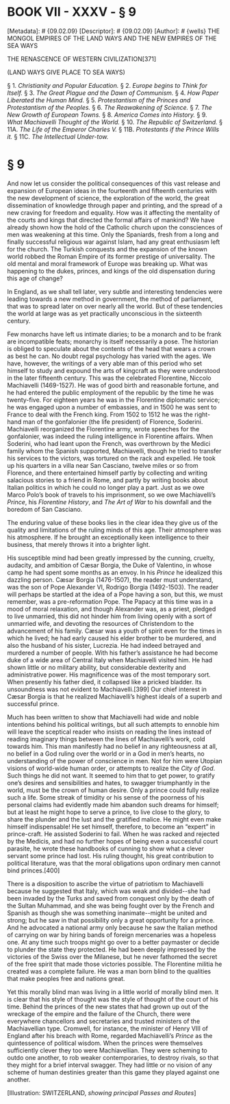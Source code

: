# BOOK VII - XXXV - § 9
[Metadata]: # {09.02.09}
[Descriptor]: # {09.02.09}
[Author]: # {wells}
THE MONGOL EMPIRES OF THE LAND WAYS AND THE NEW EMPIRES OF THE SEA WAYS

THE RENASCENCE OF WESTERN CIVILIZATION[371]

(LAND WAYS GIVE PLACE TO SEA WAYS)

§ 1. _Christianity and Popular Education._ § 2. _Europe begins to
Think for Itself._ § 3. _The Great Plague and the Dawn of      Communism._ § 4.
_How Paper Liberated the Human Mind._ § 5.      _Protestantism of the Princes
and Protestantism of the Peoples._ §      6. _The Reawakening of Science._ § 7.
_The New Growth of European      Towns._ § 8. _America Comes into History._ §
9. _What Machiavelli      Thought of the World._ § 10. _The Republic of
Switzerland._ § 11A.      _The Life of the Emperor Charles V._ § 11B.
_Protestants if the      Prince Wills it._ § 11C. _The Intellectual Under-tow._

# § 9
And now let us consider the political consequences of this vast release and
expansion of European ideas in the fourteenth and fifteenth centuries with the
new development of science, the exploration of the world, the great
dissemination of knowledge through paper and printing, and the spread of a new
craving for freedom and equality. How was it affecting the mentality of the
courts and kings that directed the formal affairs of mankind? We have already
shown how the hold of the Catholic church upon the consciences of men was
weakening at this time. Only the Spaniards, fresh from a long and finally
successful religious war against Islam, had any great enthusiasm left for the
church. The Turkish conquests and the expansion of the known world robbed the
Roman Empire of its former prestige of universality. The old mental and moral
framework of Europe was breaking up. What was happening to the dukes, princes,
and kings of the old dispensation during this age of change?

In England, as we shall tell later, very subtle and interesting tendencies were
leading towards a new method in government, the method of parliament, that was
to spread later on over nearly all the world. But of these tendencies the world
at large was as yet practically unconscious in the sixteenth century.

Few monarchs have left us intimate diaries; to be a monarch and to be frank are
incompatible feats; monarchy is itself necessarily a pose. The historian is
obliged to speculate about the contents of the head that wears a crown as best
he can. No doubt regal psychology has varied with the ages. We have, however,
the writings of a very able man of this period who set himself to study and
expound the arts of kingcraft as they were understood in the later fifteenth
century. This was the celebrated Florentine, Niccolo Machiavelli (1469-1527).
He was of good birth and reasonable fortune, and he had entered the public
employment of the republic by the time he was twenty-five. For eighteen years
he was in the Florentine diplomatic service; he was engaged upon a number of
embassies, and in 1500 he was sent to France to deal with the French king. From
1502 to 1512 he was the right-hand man of the gonfalonier (the life president)
of Florence, Soderini. Machiavelli reorganized the Florentine army, wrote
speeches for the gonfalonier, was indeed the ruling intelligence in Florentine
affairs. When Soderini, who had leant upon the French, was overthrown by the
Medici family whom the Spanish supported, Machiavelli, though he tried to
transfer his services to the victors, was tortured on the rack and expelled. He
took up his quarters in a villa near San Casciano, twelve miles or so from
Florence, and there entertained himself partly by collecting and writing
salacious stories to a friend in Rome, and partly by writing books about
Italian politics in which he could no longer play a part. Just as we owe Marco
Polo’s book of travels to his imprisonment, so we owe Machiavelli’s _Prince_,
his _Florentine History_, and _The Art of War_ to his downfall and the boredom
of San Casciano.

The enduring value of these books lies in the clear idea they give us of the
quality and limitations of the ruling minds of this age. Their atmosphere was
his atmosphere. If he brought an exceptionally keen intelligence to their
business, that merely throws it into a brighter light.

His susceptible mind had been greatly impressed by the cunning, cruelty,
audacity, and ambition of Cæsar Borgia, the Duke of Valentino, in whose camp he
had spent some months as an envoy. In his _Prince_ he idealized this dazzling
person. Cæsar Borgia (1476-1507), the reader must understand, was the son of
Pope Alexander VI, Rodrigo Borgia (1492-1503). The reader will perhaps be
startled at the idea of a Pope having a son, but this, we must remember, was a
pre-reformation Pope. The Papacy at this time was in a mood of moral
relaxation, and though Alexander was, as a priest, pledged to live unmarried,
this did not hinder him from living openly with a sort of unmarried wife, and
devoting the resources of Christendom to the advancement of his family. Cæsar
was a youth of spirit even for the times in which he lived; he had early caused
his elder brother to be murdered, and also the husband of his sister, Lucrezia.
He had indeed betrayed and murdered a number of people. With his father’s
assistance he had become duke of a wide area of Central Italy when Machiavelli
visited him. He had shown little or no military ability, but considerable
dexterity and administrative power. His magnificence was of the most temporary
sort. When presently his father died, it collapsed like a pricked bladder. Its
unsoundness was not evident to Machiavelli.[399] Our chief interest in Cæsar
Borgia is that he realized Machiavelli’s highest ideals of a superb and
successful prince.

Much has been written to show that Machiavelli had wide and noble intentions
behind his political writings, but all such attempts to ennoble him will leave
the sceptical reader who insists on reading the lines instead of reading
imaginary things between the lines of Machiavelli’s work, cold towards him.
This man manifestly had no belief in any righteousness at all, no belief in a
God ruling over the world or in a God in men’s hearts, no understanding of the
power of conscience in men. Not for him were Utopian visions of world-wide
human order, or attempts to realize the _City of God_. Such things he did not
want. It seemed to him that to get power, to gratify one’s desires and
sensibilities and hates, to swagger triumphantly in the world, must be the
crown of human desire. Only a prince could fully realize such a life. Some
streak of timidity or his sense of the poorness of his personal claims had
evidently made him abandon such dreams for himself; but at least he might hope
to serve a prince, to live close to the glory, to share the plunder and the
lust and the gratified malice. He might even make himself indispensable! He set
himself, therefore, to become an “expert” in prince-craft. He assisted Soderini
to fail. When he was racked and rejected by the Medicis, and had no further
hopes of being even a successful court parasite, he wrote these handbooks of
cunning to show what a clever servant some prince had lost. His ruling thought,
his great contribution to political literature, was that the moral obligations
upon ordinary men cannot bind princes.[400]

There is a disposition to ascribe the virtue of patriotism to Machiavelli
because he suggested that Italy, which was weak and divided--she had been
invaded by the Turks and saved from conquest only by the death of the Sultan
Muhammad, and she was being fought over by the French and Spanish as though she
was something inanimate--might be united and strong; but he saw in that
possibility only a great opportunity for a prince. And he advocated a national
army only because he saw the Italian method of carrying on war by hiring bands
of foreign mercenaries was a hopeless one. At any time such troops might go
over to a better paymaster or decide to plunder the state they protected. He
had been deeply impressed by the victories of the Swiss over the Milanese, but
he never fathomed the secret of the free spirit that made those victories
possible. The Florentine militia he created was a complete failure. He was a
man born blind to the qualities that make peoples free and nations great.

Yet this morally blind man was living in a little world of morally blind men.
It is clear that his style of thought was the style of thought of the court of
his time. Behind the princes of the new states that had grown up out of the
wreckage of the empire and the failure of the Church, there were everywhere
chancellors and secretaries and trusted ministers of the Machiavellian type.
Cromwell, for instance, the minister of Henry VIII of England after his breach
with Rome, regarded Machiavelli’s _Prince_ as the quintessence of political
wisdom. When the princes were themselves sufficiently clever they too were
Machiavellian. They were scheming to outdo one another, to rob weaker
contemporaries, to destroy rivals, so that they might for a brief interval
swagger. They had little or no vision of any scheme of human destinies greater
than this game they played against one another.

[Illustration: SWITZERLAND, _showing principal Passes and Routes_]

